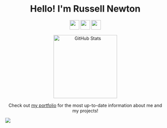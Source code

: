 <div align="center">
  <h1>Hello! I'm Russell Newton</h1>
  
  <a href="https://russell-newton.github.io" target="_blank" rel="noopener noreferrer"><img src="https://img.shields.io/endpoint?url=https%3A%2F%2Fraw.githubusercontent.com%2FRussell-Newton%2FRussell-Newton%2Fmain%2Fshields%2Fportfolio.json&style=for-the-badge" height="30px" /></a>
  <a href="https://www.linkedin.com/in/russellnewton01/" target="_blank" rel="noopener noreferrer"><img src="https://img.shields.io/endpoint?url=https%3A%2F%2Fraw.githubusercontent.com%2FRussell-Newton%2FRussell-Newton%2Fmain%2Fshields%2Flinkedin.json&style=for-the-badge" height="30px" /></a>
  <a href="mailto:russell.newton01@gmail.com" target="_blank" rel="noopener noreferrer"><img src="https://img.shields.io/endpoint?url=https%3A%2F%2Fraw.githubusercontent.com%2FRussell-Newton%2FRussell-Newton%2Fmain%2Fshields%2Femail.json&style=for-the-badge" height="30px" /></a>

  <img src="https://github-readme-stats.vercel.app/api?username=Russell-Newton&theme=buefy&show_icons=true" alt="GitHub Stats" height="200px"/>
  
  <!-- <img src="https://github-readme-stats.vercel.app/api/top-langs/?username=Russell-Newton&layout=compact" alt="Languages Used" height="200px" /> --->
  
  Check out [my portfolio](https://russell-newton.github.io) for the most up-to-date information about me and my projects!
  
</div>


![](https://hit.yhype.me/github/profile?user_id=18690062)
